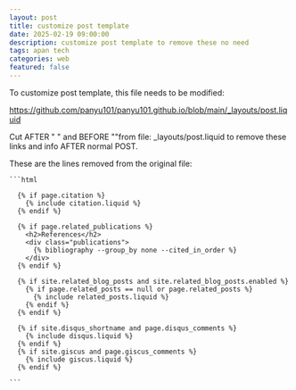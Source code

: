 ```yaml
---
layout: post
title: customize post template
date: 2025-02-19 09:00:00
description: customize post template to remove these no need
tags: apan tech
categories: web
featured: false
---
```


To customize post template, this file needs to be modified:

https://github.com/panyu101/panyu101.github.io/blob/main/_layouts/post.liquid

Cut AFTER "  </article>" and BEFORE "</div>"from file: _layouts/post.liquid to remove these links and info AFTER normal POST.

These are the lines removed from the original file:
````
```html

  {% if page.citation %}
    {% include citation.liquid %}
  {% endif %}

  {% if page.related_publications %}
    <h2>References</h2>
    <div class="publications">
      {% bibliography --group_by none --cited_in_order %}
    </div>
  {% endif %}

  {% if site.related_blog_posts and site.related_blog_posts.enabled %}
    {% if page.related_posts == null or page.related_posts %}
      {% include related_posts.liquid %}
    {% endif %}
  {% endif %}

  {% if site.disqus_shortname and page.disqus_comments %}
    {% include disqus.liquid %}
  {% endif %}
  {% if site.giscus and page.giscus_comments %}
    {% include giscus.liquid %}
  {% endif %}

```
````
